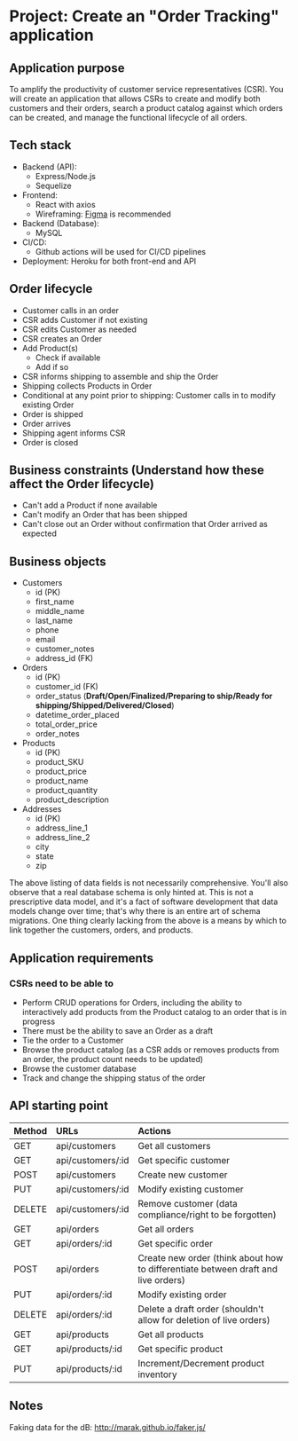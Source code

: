 # Project: Create an "Order Tracking" application
 
## Application purpose
To amplify the productivity of customer service representatives (CSR). You will create an application that allows CSRs to create and modify both customers and their orders, search a product catalog against which orders can be created, and manage the functional lifecycle of all orders.

## Tech stack
* Backend (API):
    - Express/Node.js
    - Sequelize
* Frontend:
    - React with axios
    - Wireframing: [Figma](https://www.figma.com/) is recommended
* Backend (Database):
    - MySQL
* CI/CD:
    - Github actions will be used for CI/CD pipelines
* Deployment: Heroku for both front-end and API
 
## Order lifecycle
* Customer calls in an order
* CSR adds Customer if not existing
* CSR edits Customer as needed
* CSR creates an Order
* Add Product(s)
    - Check if available
    - Add if so
* CSR informs shipping to assemble and ship the Order
* Shipping collects Products in Order
* Conditional at any point prior to shipping: Customer calls in to modify existing Order
* Order is shipped
* Order arrives
* Shipping agent informs CSR
* Order is closed

## Business constraints (Understand how these affect the Order lifecycle)
* Can't add a Product if none available
* Can't modify an Order that has been shipped
* Can't close out an Order without confirmation that Order arrived as expected

## Business objects
* Customers
    - id (PK)
    - first_name
    - middle_name
    - last_name
    - phone
    - email
    - customer_notes
    - address_id (FK)
* Orders
    - id (PK)
    - customer_id (FK)
    - order_status (**Draft/Open/Finalized/Preparing to ship/Ready for shipping/Shipped/Delivered/Closed**)
    - datetime_order_placed
    - total_order_price
    - order_notes
* Products
    - id (PK)
    - product_SKU
    - product_price
    - product_name
    - product_quantity
    - product_description
* Addresses
    - id (PK)
    - address_line_1
    - address_line_2
    - city
    - state
    - zip

The above listing of data fields is not necessarily comprehensive. You'll also observe that a real database schema is only hinted at. This is not a prescriptive data model, and it's a fact of software development that data models change over time; that's why there is an entire art of schema migrations. One thing clearly lacking from the above is a means by which to link together the customers, orders, and products.

## Application requirements
### CSRs need to be able to
* Perform CRUD operations for Orders, including the ability to interactively add products from the Product catalog to an order that is in progress
* There must be the ability to save an Order as a draft
* Tie the order to a Customer
* Browse the product catalog (as a CSR adds or removes products from an order, the product count needs to be updated)
* Browse the customer database
* Track and change the shipping status of the order

## API starting point
| Method | URLs | Actions |
| :---   | :--- |    :--- |
|  GET  |  api/customers  |  Get all customers  |
|  GET  |  api/customers/:id  |  Get specific customer  |
|  POST  |  api/customers  |  Create new customer  |
|  PUT  |  api/customers/:id  |  Modify existing customer  |
|  DELETE  |  api/customers/:id  |  Remove customer (data compliance/right to be forgotten)  |
|  GET  |  api/orders  |  Get all orders  |
|  GET  |  api/orders/:id  |  Get specific order  |
|  POST  |  api/orders  |  Create new order (think about how to differentiate between draft and live orders)  |
|  PUT  |  api/orders/:id  |  Modify existing order  |
|  DELETE  |  api/orders/:id  |  Delete a draft order (shouldn't allow for deletion of live orders)  |
|  GET  |  api/products  |  Get all products  |
|  GET  |  api/products/:id  |  Get specific product  |
|  PUT  |  api/products/:id  |  Increment/Decrement product inventory  |
 
## Notes
Faking data for the dB: http://marak.github.io/faker.js/

